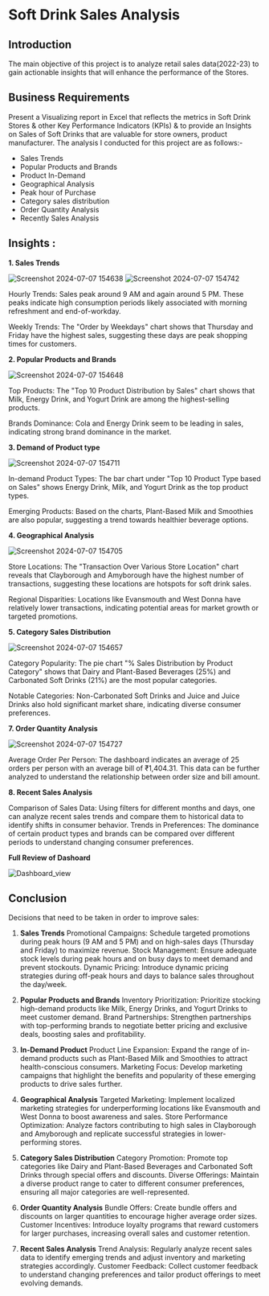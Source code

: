 # Soft Drink Sales Analysis

## Introduction
The main objective of this project is to analyze retail sales data(2022-23) to gain actionable insights that will enhance the performance of the Stores.

## Business Requirements
Present a Visualizing report in Excel that reflects the metrics in Soft Drink Stores & other Key Performance Indicators (KPIs) & to provide an Insights on Sales of Soft Drinks that are valuable for store owners, product manufacturer. The analysis I conducted for this project are as follows:-

- Sales Trends
- Popular Products and Brands
- Product In-Demand
- Geographical Analysis
- Peak hour of Purchase
- Category sales distribution
- Order Quantity Analysis
- Recently Sales Analysis

## Insights :
**1. Sales Trends**

![Screenshot 2024-07-07 154638](https://github.com/kavyaBaliyan/soft_drink_sales_analysis/assets/169433785/37d9da5b-fa51-4b29-a064-bec5b827e691)
![Screenshot 2024-07-07 154742](https://github.com/kavyaBaliyan/soft_drink_sales_analysis/assets/169433785/61b048f5-c039-4f37-8152-72acfcaedbcf)

Hourly Trends: Sales peak around 9 AM and again around 5 PM. These peaks indicate high consumption periods likely associated with morning refreshment and end-of-workday.

Weekly Trends: The "Order by Weekdays" chart shows that Thursday and Friday have the highest sales, suggesting these days are peak shopping times for customers.

**2. Popular Products and Brands**

![Screenshot 2024-07-07 154648](https://github.com/kavyaBaliyan/soft_drink_sales_analysis/assets/169433785/1412cf51-a175-4474-87af-76bec30f03c8)

Top Products: The "Top 10 Product Distribution by Sales" chart shows that Milk, Energy Drink, and Yogurt Drink are among the highest-selling products.

Brands Dominance: Cola and Energy Drink seem to be leading in sales, indicating strong brand dominance in the market.

**3. Demand of Product type**

![Screenshot 2024-07-07 154711](https://github.com/kavyaBaliyan/soft_drink_sales_analysis/assets/169433785/c784d573-1b10-426c-b7f9-167d07136d64)

In-demand Product Types: The bar chart under "Top 10 Product Type based on Sales" shows Energy Drink, Milk, and Yogurt Drink as the top product types.

Emerging Products: Based on the charts, Plant-Based Milk and Smoothies are also popular, suggesting a trend towards healthier beverage options.


**4. Geographical Analysis**

![Screenshot 2024-07-07 154705](https://github.com/kavyaBaliyan/soft_drink_sales_analysis/assets/169433785/74d231dd-bb78-47a1-b430-5a0407210870)

Store Locations: The "Transaction Over Various Store Location" chart reveals that Clayborough and Amyborough have the highest number of transactions, suggesting these locations are hotspots for soft drink sales.

Regional Disparities: Locations like Evansmouth and West Donna have relatively lower transactions, indicating potential areas for market growth or targeted promotions.

**5. Category Sales Distribution**

![Screenshot 2024-07-07 154657](https://github.com/kavyaBaliyan/soft_drink_sales_analysis/assets/169433785/63aa2cd8-ae18-4972-b20b-875d6371fd6c)

Category Popularity: The pie chart "% Sales Distribution by Product Category" shows that Dairy and Plant-Based Beverages (25%) and Carbonated Soft Drinks (21%) are the most popular categories.

Notable Categories: Non-Carbonated Soft Drinks and Juice and Juice Drinks also hold significant market share, indicating diverse consumer preferences.

**7. Order Quantity Analysis**

![Screenshot 2024-07-07 154727](https://github.com/kavyaBaliyan/soft_drink_sales_analysis/assets/169433785/b996cdbd-5250-403d-b813-94f66a6d79ca)

Average Order Per Person: The dashboard indicates an average of 25 orders per person with an average bill of ₹1,404.31. This data can be further analyzed to understand the relationship between order size and bill amount.

**8. Recent Sales Analysis**

Comparison of Sales Data: Using filters for different months and days, one can analyze recent sales trends and compare them to historical data to identify shifts in consumer behavior.
Trends in Preferences: The dominance of certain product types and brands can be compared over different periods to understand changing consumer preferences.

**Full Review of Dashoard**

![Dashboard_view](https://github.com/kavyaBaliyan/soft_drink_sales_analysis/assets/169433785/d07a1411-547a-4520-80e7-e5204561efdb)

## Conclusion
Decisions that need to be taken in order to improve sales:

1. **Sales Trends**
Promotional Campaigns: Schedule targeted promotions during peak hours (9 AM and 5 PM) and on high-sales days (Thursday and Friday) to maximize revenue.
Stock Management: Ensure adequate stock levels during peak hours and on busy days to meet demand and prevent stockouts.
Dynamic Pricing: Introduce dynamic pricing strategies during off-peak hours and days to balance sales throughout the day/week.

2. **Popular Products and Brands**
Inventory Prioritization: Prioritize stocking high-demand products like Milk, Energy Drinks, and Yogurt Drinks to meet customer demand.
Brand Partnerships: Strengthen partnerships with top-performing brands to negotiate better pricing and exclusive deals, boosting sales and profitability.

3. **In-Demand Product**
Product Line Expansion: Expand the range of in-demand products such as Plant-Based Milk and Smoothies to attract health-conscious consumers.
Marketing Focus: Develop marketing campaigns that highlight the benefits and popularity of these emerging products to drive sales further.

4. **Geographical Analysis**
Targeted Marketing: Implement localized marketing strategies for underperforming locations like Evansmouth and West Donna to boost awareness and sales.
Store Performance Optimization: Analyze factors contributing to high sales in Clayborough and Amyborough and replicate successful strategies in lower-performing stores.

5. **Category Sales Distribution**
Category Promotion: Promote top categories like Dairy and Plant-Based Beverages and Carbonated Soft Drinks through special offers and discounts.
Diverse Offerings: Maintain a diverse product range to cater to different consumer preferences, ensuring all major categories are well-represented.

6. **Order Quantity Analysis**
Bundle Offers: Create bundle offers and discounts on larger quantities to encourage higher average order sizes.
Customer Incentives: Introduce loyalty programs that reward customers for larger purchases, increasing overall sales and customer retention.

7. **Recent Sales Analysis**
Trend Analysis: Regularly analyze recent sales data to identify emerging trends and adjust inventory and marketing strategies accordingly.
Customer Feedback: Collect customer feedback to understand changing preferences and tailor product offerings to meet evolving demands.

